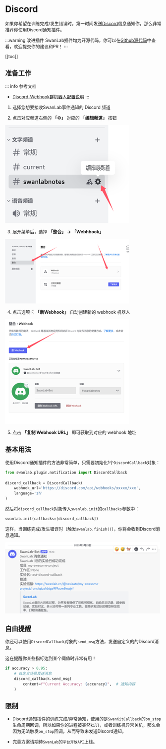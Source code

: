 # Discord



如果你希望在训练完成/发生错误时，第一时间发送[Discord](https://discord.com/)信息通知你，那么非常推荐你使用Discord通知插件。

:::warning 改进插件
SwanLab插件均为开源代码，你可以在[Github源代码](https://github.com/swanhubx/swanlab/blob/main/swanlab/plugin/notification.py)中查看，欢迎提交你的建议和PR！
:::

[[toc]]

## 准备工作

::: info 参考文档
- [Discord-Webhook群机器人配置说明](https://support.discord.com/hc/en-us/articles/228383668-Intro-to-Webhooks)
:::


1. 选择您想要接收SwanLab事件通知的 Discord 频道


2. 点击对应频道右侧的 **「⚙️」** 对应的 **「编辑频道」** 按钮

<img src="./notification-discord/edit-channel.png" width="400"/>

3. 展开菜单后，选择 **「整合」 -> 「Webhhook」**

<img src="./notification-discord/integration-webhook.png" width="400"/>


4. 点击选项卡 **「新Webhook」** 自动创建新的 webhook 机器人

<img src="./notification-discord/new-webhook.png" width="400"/>

5. 点击 **「复制 Webhook URL」** 即可获取到对应的 webhook 地址



## 基本用法

使用Discord通知插件的方法非常简单，只需要初始化1个`DiscordCallback`对象：

```python
from swanlab.plugin.notification import DiscordCallback

discord_callback = DiscordCallback(
    webhook_url='https://discord.com/api/webhooks/xxxxx/xxx', 
    language='zh'
)
```

然后将`discord_callback`对象传入`swanlab.init`的`callbacks`参数中：

```python
swanlab.init(callbacks=[discord_callback])
```

这样，当训练完成/发生错误时（触发`swanlab.finish()`），你将会收到Discord消息通知。



<img src="./notification-discord/discord-finish.png" width="500"/>

## 自由提醒

你还可以使用`DiscordCallback`对象的`send_msg`方法，发送自定义的的Discord消息。

这在提醒你某些指标达到某个阈值时非常有用！

```python 
if accuracy > 0.95:
    # 自定义场景发送消息
    discord_callback.send_msg(
        content=f"Current Accuracy: {accuracy}",  # 通知内容
    )
```


## 限制

- Discord通知插件的训练完成/异常通知，使用的是`SwanKitCallback`的`on_stop`生命周期回调，所以如果你的进程被突然`kill`，或者训练机异常关机，那么会因为无法触发`on_stop`回调，从而导致未发送Discord通知。

- 完善方案请期待`SwanLab`的`平台开放API`上线。